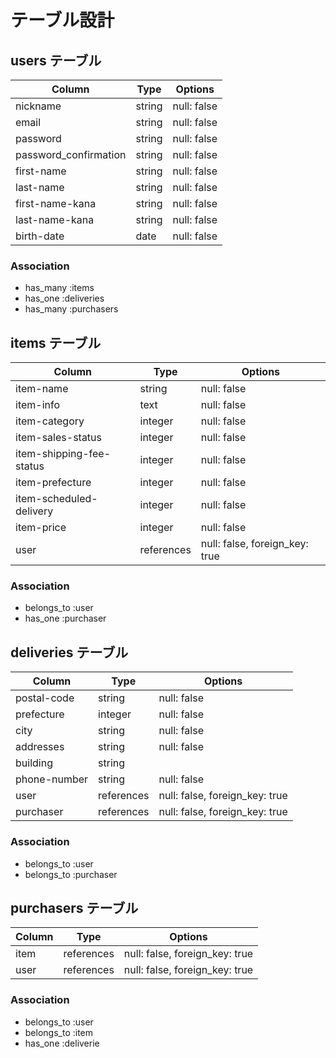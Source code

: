 # テーブル設計

## users テーブル

| Column                | Type   | Options     |
| --------------------- | ------ | ----------- |
| nickname              | string | null: false |
| email                 | string | null: false |
| password              | string | null: false |
| password_confirmation | string | null: false |
| first-name            | string | null: false |
| last-name             | string | null: false |
| first-name-kana       | string | null: false |
| last-name-kana        | string | null: false |
| birth-date            | date   | null: false |


### Association

- has_many :items
- has_one  :deliveries
- has_many :purchasers

## items テーブル

| Column                   | Type       | Options                        |
| ------------------------ | ---------- | ------------------------------ |
| item-name                | string     | null: false                    |
| item-info                | text       | null: false                    |
| item-category            | integer    | null: false                    |
| item-sales-status        | integer    | null: false                    |
| item-shipping-fee-status | integer    | null: false                    |
| item-prefecture          | integer    | null: false                    |
| item-scheduled-delivery  | integer    | null: false                    |
| item-price               | integer    | null: false                    |
| user                     | references | null: false, foreign_key: true |

### Association

- belongs_to :user
- has_one    :purchaser

## deliveries テーブル

| Column              | Type       | Options                        |
| ------------------- | ---------- | ------------------------------ |
| postal-code         | string     | null: false                    |
| prefecture          | integer    | null: false                    |
| city                | string     | null: false                    |
| addresses           | string     | null: false                    |
| building            | string     |                                |
| phone-number        | string     | null: false                    |
| user                | references | null: false, foreign_key: true |
| purchaser           | references | null: false, foreign_key: true |

### Association

- belongs_to :user
- belongs_to :purchaser

## purchasers テーブル

| Column         | Type       | Options                        |
| -------------- | ---------- | ------------------------------ |
| item           | references | null: false, foreign_key: true |
| user           | references | null: false, foreign_key: true |

### Association

- belongs_to :user
- belongs_to :item
- has_one    :deliverie
